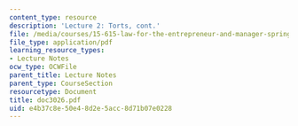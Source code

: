 ```yaml
---
content_type: resource
description: 'Lecture 2: Torts, cont.'
file: /media/courses/15-615-law-for-the-entrepreneur-and-manager-spring-2003/e4b37c8e50e48d2e5acc8d71b07e0228_doc3026.pdf
file_type: application/pdf
learning_resource_types:
- Lecture Notes
ocw_type: OCWFile
parent_title: Lecture Notes
parent_type: CourseSection
resourcetype: Document
title: doc3026.pdf
uid: e4b37c8e-50e4-8d2e-5acc-8d71b07e0228
---
```

